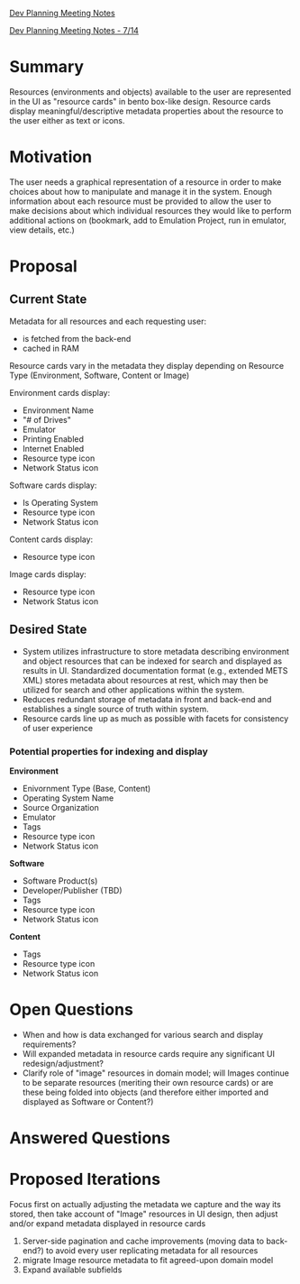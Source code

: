 [Dev Planning Meeting Notes](https://docs.google.com/document/d/1A-g-b59uG3P5wN2shbcQEG1H_A--uAqfRUg90iMlYTY/edit?usp=sharing)

[Dev Planning Meeting Notes - 7/14](https://docs.google.com/document/d/1XVAfRK5LuGlTonzzlI9wvwDlMaaJazjZPLKlGRTRX_k/edit?usp=sharing)

# Summary

Resources (environments and objects) available to the user are represented in the UI as "resource cards" in bento box-like design. Resource cards display meaningful/descriptive metadata properties about the resource to the user either as text or icons.

# Motivation

The user needs a graphical representation of a resource in order to make choices about how to manipulate and manage it in the system. Enough information about each resource must be provided to allow the user to make decisions about which individual resources they would like to perform additional actions on (bookmark, add to Emulation Project, run in emulator, view details, etc.)

# Proposal

## Current State

Metadata for all resources and each requesting user:
* is fetched from the back-end
* cached in RAM

Resource cards vary in the metadata they display depending on Resource Type (Environment, Software, Content or Image)

Environment cards display:
* Environment Name
* "# of Drives"
* Emulator
* Printing Enabled
* Internet Enabled
* Resource type icon
* Network Status icon

Software cards display:
* Is Operating System
* Resource type icon
* Network Status icon

Content cards display:
* Resource type icon

Image cards display:
* Resource type icon
* Network Status icon



## Desired State

* System utilizes infrastructure to store metadata describing environment and object resources that can be indexed for search and displayed as results in UI. Standardized documentation format (e.g., extended METS XML) stores metadata about resources at rest, which may then be utilized for search and other applications within the system. 
* Reduces redundant storage of metadata in front and back-end and establishes a single source of truth within system. 
* Resource cards line up as much as possible with facets for consistency of user experience

### Potential properties for indexing and display

**Environment**

* Enivornment Type (Base, Content)
* Operating System Name
* Source Organization
* Emulator
* Tags
* Resource type icon
* Network Status icon

**Software**

* Software Product(s)
* Developer/Publisher (TBD)
* Tags
* Resource type icon
* Network Status icon

**Content**
* Tags
* Resource type icon
* Network Status icon

# Open Questions

* When and how is data exchanged for various search and display requirements?
* Will expanded metadata in resource cards require any significant UI redesign/adjustment?
* Clarify role of "image" resources in domain model; will Images continue to be separate resources (meriting their own resource cards) or are these being folded into objects (and therefore either imported and displayed as Software or Content?)


# Answered Questions



# Proposed Iterations

Focus first on actually adjusting the metadata we capture and the way its stored, then take account of "Image" resources in UI design, then adjust and/or expand metadata displayed in resource cards
1. Server-side pagination and cache improvements (moving data to back-end?) to avoid every user replicating metadata for all resources
2. migrate Image resource metadata to fit agreed-upon domain model
3. Expand available subfields
